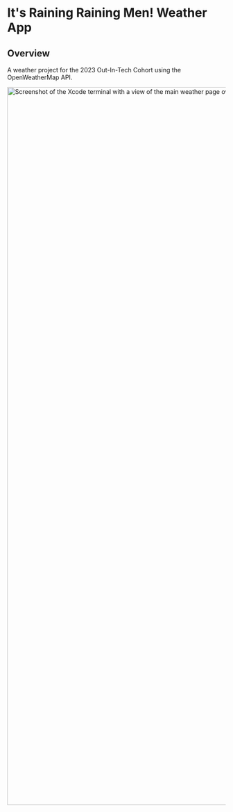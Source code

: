 # It's Raining Raining Men! Weather App

## Overview 
A weather project for the 2023 Out-In-Tech Cohort using the OpenWeatherMap API.


<img width="1651" alt="Screenshot of the Xcode terminal with a view of the main weather page over the right side." src="https://github.com/mcumiskey/Raining-Men-Weather-App/assets/29690717/a670d219-d55e-4c73-a236-7ac4b28c9e0d">

